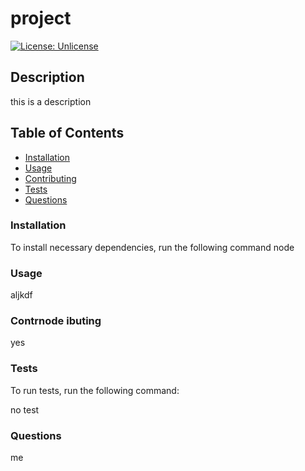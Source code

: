 # project

[![License: Unlicense](https://img.shields.io/badge/license-Unlicense-blue.svg)](http://unlicense.org/)

## Description
this is a description

## Table of Contents 

- [Installation](#installation)
- [Usage](#usage)
- [Contributing](#contributing)
- [Tests](#tests)
- [Questions](#questions)

### Installation

To install necessary dependencies, run the following command
node

### Usage
aljkdf


### Contrnode ibuting
yes

### Tests

To run tests, run the following command:

no test

### Questions
me

